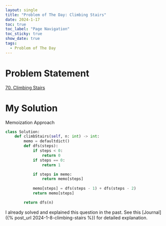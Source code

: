 ```yaml
---
layout: single
title: "Problem of The Day: Climbing Stairs"
date: 2024-1-17
toc: true
toc_label: "Page Navigation"
toc_sticky: true
show_date: true
tags:
  - Problem of The Day
---
```

# Problem Statement
[70. Climbing Stairs](https://leetcode.com/problems/climbing-stairs/description/?envType=daily-question&envId=2024-01-18)

# My Solution
Memoization Approach
```python
class Solution:
    def climbStairs(self, n: int) -> int:
        memo = defaultdict()
        def dfs(steps):
            if steps < 0:
                return 0
            if steps == 0:
                return 1

            if steps in memo:
                return memo[steps]
                
            memo[steps] = dfs(steps - 1) + dfs(steps - 2)
            return memo[steps]

        return dfs(n)
```

I already solved and explained this question in the past. See this [Journal]({% post_url 2024-1-8-climbing-stairs %}) for detailed explanation.

